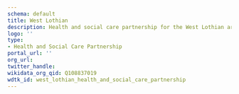 ```yaml
---
schema: default
title: West Lothian
description: Health and social care partnership for the West Lothian area
logo: ''
type:
- Health and Social Care Partnership
portal_url: ''
org_url: 
twitter_handle: 
wikidata_org_qid: Q108837019
wdtk_id: west_lothian_health_and_social_care_partnership
---
```

